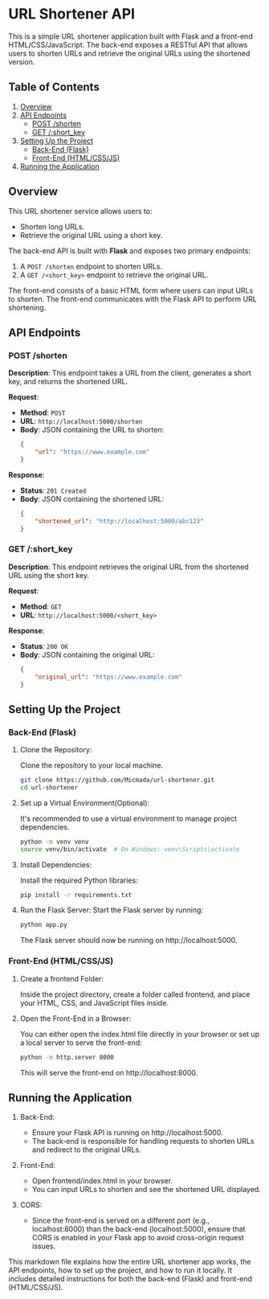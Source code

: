 # URL Shortener API

This is a simple URL shortener application built with Flask and a front-end HTML/CSS/JavaScript. The back-end exposes a RESTful API that allows users to shorten URLs and retrieve the original URLs using the shortened version.

## Table of Contents

1. [Overview](#overview)
2. [API Endpoints](#api-endpoints)
   - [POST /shorten](#post-shorten)
   - [GET /:short_key](#get-short_key)
3. [Setting Up the Project](#setting-up-the-project)
   - [Back-End (Flask)](#back-end-flask)
   - [Front-End (HTML/CSS/JS)](#front-end-html-cssjs)
4. [Running the Application](#running-the-application)

## Overview

This URL shortener service allows users to:
- Shorten long URLs.
- Retrieve the original URL using a short key.

The back-end API is built with **Flask** and exposes two primary endpoints:
1. A `POST /shorten` endpoint to shorten URLs.
2. A `GET /<short_key>` endpoint to retrieve the original URL.

The front-end consists of a basic HTML form where users can input URLs to shorten. The front-end communicates with the Flask API to perform URL shortening.

## API Endpoints

### POST /shorten

**Description**: This endpoint takes a URL from the client, generates a short key, and returns the shortened URL.

**Request**:
- **Method**: `POST`
- **URL**: `http://localhost:5000/shorten`
- **Body**: JSON containing the URL to shorten:
    ```json
    {
        "url": "https://www.example.com"
    }

**Response**:

- **Status**: `201 Created`
- **Body**: JSON containing the shortened URL:
    ```json
    {
        "shortened_url": "http://localhost:5000/abc123"
    }

### GET /:short_key
**Description**: This endpoint retrieves the original URL from the shortened URL using the short key.

**Request**:
- **Method**: `GET`
- **URL**: `http://localhost:5000/<short_key>`

**Response**:

- **Status**: `200 OK`
- **Body**: JSON containing the original URL:
    ```json
    {
        "original_url": "https://www.example.com"
    }

## Setting Up the Project
### Back-End (Flask)
1. Clone the Repository:
    
    Clone the repository to your local machine.
    ```bash
    git clone https://github.com/Micmada/url-shortener.git
    cd url-shortener
    ```
2. Set up a Virtual Environment(Optional):
    
    It's recommended to use a virtual environment to manage project dependencies.
    ```bash
    python -m venv venv
    source venv/bin/activate  # On Windows: venv\Scripts\activate
    ```

3. Install Dependencies: 
    
    Install the required Python libraries:
    ```bash
    pip install -r requirements.txt
    ```

4. Run the Flask Server:
    Start the Flask server by running:
    ```bash
    python app.py
    ```
    The Flask server should now be running on http://localhost:5000.

### Front-End (HTML/CSS/JS)
1. Create a frontend Folder:
    
    Inside the project directory, create a folder called frontend, and place your HTML, CSS, and JavaScript files inside.

2. Open the Front-End in a Browser:
    
    You can either open the index.html file directly in your browser or set up a local server to serve the front-end:
    ```bash
    python -m http.server 8000
    ```
    This will serve the front-end on http://localhost:8000.

## Running the Application
1. Back-End:
    - Ensure your Flask API is running on http://localhost:5000.
    - The back-end is responsible for handling requests to shorten URLs and redirect to the original URLs.

2. Front-End:
    - Open frontend/index.html in your browser.
    - You can input URLs to shorten and see the shortened URL displayed.

3. CORS:
    - Since the front-end is served on a different port (e.g., localhost:8000) than the back-end (localhost:5000), ensure that CORS is enabled in your Flask app to avoid cross-origin request issues.

This markdown file explains how the entire URL shortener app works, the API endpoints, how to set up the project, and how to run it locally. It includes detailed instructions for both the back-end (Flask) and front-end (HTML/CSS/JS).
